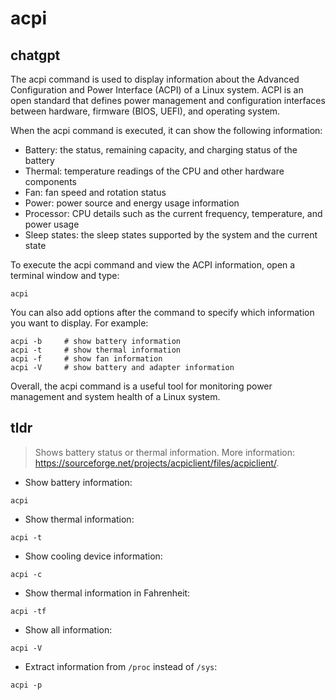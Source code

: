 # acpi 
## chatgpt 
The acpi command is used to display information about the Advanced Configuration and Power Interface (ACPI) of a Linux system. ACPI is an open standard that defines power management and configuration interfaces between hardware, firmware (BIOS, UEFI), and operating system.

When the acpi command is executed, it can show the following information:

- Battery: the status, remaining capacity, and charging status of the battery
- Thermal: temperature readings of the CPU and other hardware components
- Fan: fan speed and rotation status
- Power: power source and energy usage information
- Processor: CPU details such as the current frequency, temperature, and power usage
- Sleep states: the sleep states supported by the system and the current state

To execute the acpi command and view the ACPI information, open a terminal window and type:

```
acpi
```

You can also add options after the command to specify which information you want to display. For example:

```
acpi -b     # show battery information
acpi -t     # show thermal information
acpi -f     # show fan information
acpi -V     # show battery and adapter information
```

Overall, the acpi command is a useful tool for monitoring power management and system health of a Linux system. 

## tldr 
 
> Shows battery status or thermal information.
> More information: <https://sourceforge.net/projects/acpiclient/files/acpiclient/>.

- Show battery information:

`acpi`

- Show thermal information:

`acpi -t`

- Show cooling device information:

`acpi -c`

- Show thermal information in Fahrenheit:

`acpi -tf`

- Show all information:

`acpi -V`

- Extract information from `/proc` instead of `/sys`:

`acpi -p`
